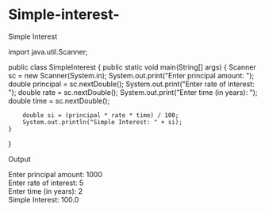 # Simple-interest-
Simple Interest

import java.util.Scanner;

public class SimpleInterest {
    public static void main(String[] args) {
        Scanner sc = new Scanner(System.in);
        System.out.print("Enter principal amount: ");
        double principal = sc.nextDouble();
        System.out.print("Enter rate of interest: ");
        double rate = sc.nextDouble();
        System.out.print("Enter time (in years): ");
        double time = sc.nextDouble();

        double si = (principal * rate * time) / 100;
        System.out.println("Simple Interest: " + si);
    }
}

Output

Enter principal amount: 1000  
Enter rate of interest: 5  
Enter time (in years): 2  
Simple Interest: 100.0
